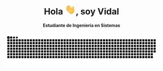 <div align="center">
  <h1>Hola <img src="https://github.com/1999AZZAR/1999AZZAR/blob/main/resources/img/waving.gif" width="35" />, soy Vidal</h1>
  <h4>Estudiante de Ingeniería en Sistemas</h4>
</div>

<div align="center">
  <img src="https://github.com/1999AZZAR/1999AZZAR/blob/main/resources/img/grid-snake.svg" alt="snake" />
</div>
